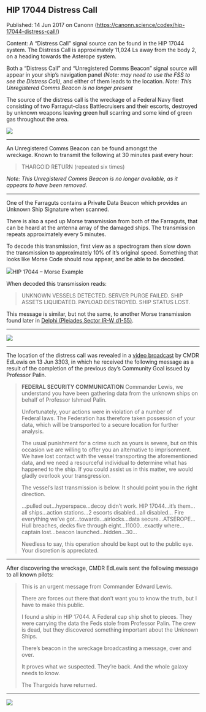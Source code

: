 ## HIP 17044 Distress Call

Published: 14 Jun 2017 on Canonn (https://canonn.science/codex/hip-17044-distress-call/)

Content: A “Distress Call” signal source can be found in the HIP 17044 system. The Distress Call is approximately 11,024 Ls away from the body 2, on a heading towards the Asterope system.

Both a “Distress Call” and “Unregistered Comms Beacon” signal source will appear in your ship’s navigation panel *(Note: may need to use the FSS to see the Distress Call)*, and either of them leads to the location.
*Note: This Unregistered Comms Beacon is no longer present*

The source of the distress call is the wreckage of a Federal Navy fleet consisting of two Farragut-class Battlecruisers and their escorts, destroyed by unknown weapons leaving green hull scarring and some kind of green gas throughout the area.

[![](https://canonn.science/wp-content/uploads/2017/06/Screenshot_2191-1024x576.jpg)](https://canonn.science/wp-content/uploads/2017/06/Screenshot_2191.jpg)

* * *

An Unregistered Comms Beacon can be found amongst the wreckage. Known to transmit the following at 30 minutes past every hour:

> 
> THARGOID RETURN
> (repeated six times)

*Note: This Unregistered Comms Beacon is no longer available, as it appears to have been removed.*

* * *

One of the Farraguts contains a Private Data Beacon which provides an Unknown Ship Signature when scanned.

There is also a sped up Morse transmission from both of the Farraguts, that can be heard at the antenna array of the damaged ships. The transmission repeats approximately every 5 minutes.

To decode this transmission, first view as a spectrogram then slow down the transmission to approximately 10% of it’s original speed. Something that looks like Morse Code should now appear, and be able to be decoded.

![](https://canonn.science/wp-content/uploads/2017/06/Distress-Call-HIP-17044-Morse-Example.png)HIP 17044 – Morse Example

When decoded this transmission reads:

> 
> UNKNOWN VESSELS DETECTED.
> SERVER PURGE FAILED.
> SHIP ASSETS LIQUIDATED.
> PAYLOAD DESTROYED.
> SHIP STATUS LOST.

This message is similar, but not the same, to another Morse transmission found later in [Delphi (Pleiades Sector IR-W d1-55)](https://canonn.science/codex/pleiades-sector-ir-w-d1-55-distress-call/).

* * *

[![](https://canonn.science/wp-content/uploads/2017/06/Screenshot_2193-1024x576.jpg)](https://canonn.science/wp-content/uploads/2017/06/Screenshot_2193.jpg)

* * *

The location of the distress call was revealed in a [video broadcast](https://www.youtube.com/live/OrJQ3M91Qmg?si=ELeea4lcUQolwhAw&amp;t=548) by CMDR EdLewis on 13 Jun 3303, in which he received the following message as a result of the completion of the previous day’s Community Goal issued by Professor Palin.

> 
> **FEDERAL SECURITY COMMUNICATION**
> Commander Lewis, we understand you have been gathering data from the unknown ships on behalf of Professor Ishmael Palin.
> 
> Unfortunately, your actions were in violation of a number of Federal laws. The Federation has therefore taken possession of your data, which will be transported to a secure location for further analysis.
> 
> The usual punishment for a crime such as yours is severe, but on this occasion we are willing to offer you an alternative to imprisonment. We have lost contact with the vessel transporting the aforementioned data, and we need a resourceful individual to determine what has happened to the ship. If you could assist us in this matter, we would gladly overlook your transgression.
> 
> The vessel’s last transmission is below. It should point you in the right direction.
> 
> …pulled out…hyperspace…decoy didn’t work. HIP 17044…it’s them…all ships…action stations…2 escorts disabled…all disabled… Fire everything we’ve got…towards…airlocks…data secure…ATSEROPE… Hull breaches, decks five through eight…11000…exactly where…captain lost…beacon launched…hidden…30…
> 
> Needless to say, this operation should be kept out to the public eye. Your discretion is appreciated.

* * *

After discovering the wreckage, CMDR EdLewis sent the following message to all known pilots:

> 
> This is an urgent message from Commander Edward Lewis.
> 
> There are forces out there that don’t want you to know the truth, but I have to make this public.
> 
> I found a ship in HIP 17044. A Federal cap ship shot to pieces. They were carrying the data the Feds stole from Professor Palin. The crew is dead, but they discovered something important about the Unknown Ships.
> 
> There’s beacon in the wreckage broadcasting a message, over and over.
> 
> It proves what we suspected. They’re back. And the whole galaxy needs to know. 
> 
> The Thargoids have returned.

* * *

[![](https://canonn.science/wp-content/uploads/2017/06/Screenshot_2194-1024x576.jpg)](https://canonn.science/wp-content/uploads/2017/06/Screenshot_2194.jpg)
